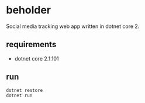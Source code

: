 # beholder

Social media tracking web app written in dotnet core 2.

 ## requirements
 - dotnet core 2.1.101
 
 ## run
 ```
 dotnet restore
 dotnet run
 ```
